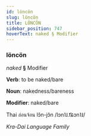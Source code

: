 ```yaml
---
id: löncön
slug: löncön
title: LÖNCÖN
sidebar_position: 747
hoverText: naked § Modifier
---
```


### löncön

*naked* **§** Modifier

**Verb**: to be naked/bare

**Noun**: nakedness/bareness

**Modifier**: naked/bare

Thai ล่อนจ้อน lɔ̂n-jɔ̂n /lɔn˥˩.t͡ɕɔn˥˩/

*Kra-Dai Language Family*